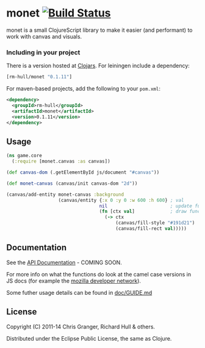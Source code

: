 # monet [![Build Status](https://secure.travis-ci.org/rm-hull/monet.png)](http://travis-ci.org/rm-hull/monet)

monet is a small ClojureScript library to make it easier (and
performant) to work with canvas and visuals.

### Including in your project

There is a version hosted at [Clojars](https://clojars.org/rm-hull/monet).
For leiningen include a dependency:

```clojure
[rm-hull/monet "0.1.11"]
```

For maven-based projects, add the following to your `pom.xml`:

```xml
<dependency>
  <groupId>rm-hull</groupId>
  <artifactId>monet</artifactId>
  <version>0.1.11</version>
</dependency>
```
## Usage

```clojure
(ns game.core
  (:require [monet.canvas :as canvas])

(def canvas-dom (.getElementById js/document "#canvas"))

(def monet-canvas (canvas/init canvas-dom "2d"))

(canvas/add-entity monet-canvas :background
                   (canvas/entity {:x 0 :y 0 :w 600 :h 600} ; val
                                  nil                       ; update function
                                  (fn [ctx val]             ; draw function
                                    (-> ctx
                                        (canvas/fill-style "#191d21")
                                        (canvas/fill-rect val)))))
```

## Documentation

See the [API Documentation](http://rm-hull.github.io/monet) - COMING SOON.

For more info on what the functions do look at the camel case versions 
in JS docs (for example the 
[mozilla developer network](https://developer.mozilla.org/en-US/docs/Web/Guide/HTML/Canvas_tutorial?redirectlocale=en-US&redirectslug=Canvas_tutorial)).

Some futher usage details can be found in 
[doc/GUIDE.md](https://github.com/rm-hull/monet/blob/master/doc/GUIDE.md)

## License

Copyright (C) 2011-14 Chris Granger, Richard Hull & others.

Distributed under the Eclipse Public License, the same as Clojure.
